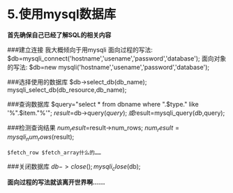 ﻿# 5.使用mysql数据库

 __首先确保自己已经了解SQL的相关内容__
 
###建立连接
	我大概倾向于用mysqli
	面向过程的写法: $db=mysqli_connect('hostname','usename','password','database');
	面向对象的写法: $db=new mysqli('hostname','usename','password','database');
	
###选择使用的数据库
	$db->select_db(db_name);
	mysqli_select_db(db_resource,db_name);

###查询数据库
	$query="select * from dbname where ".$type." like '%".$item."%'";
	$result=$db->query($query);
	或$result=mysqli_query($db,$query);

###检测查询结果
	$num_result=$result->num_rows;
	$num_result=mysqli_num_rows($result);
	
	$fetch_row $fetch_array什么的……
	
###关闭数据库
	$db->close();
	mysqli_close($db);
	
 __面向过程的写法就该离开世界啊……__
